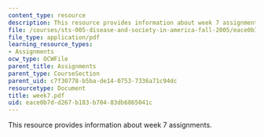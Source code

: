 ```yaml
---
content_type: resource
description: This resource provides information about week 7 assignments.
file: /courses/sts-005-disease-and-society-in-america-fall-2005/eace0b7dd267b183b70483db6865041c_week7.pdf
file_type: application/pdf
learning_resource_types:
- Assignments
ocw_type: OCWFile
parent_title: Assignments
parent_type: CourseSection
parent_uid: c7f30778-b5ba-de14-0753-7336a71c94dc
resourcetype: Document
title: week7.pdf
uid: eace0b7d-d267-b183-b704-83db6865041c
---
```

This resource provides information about week 7 assignments.

